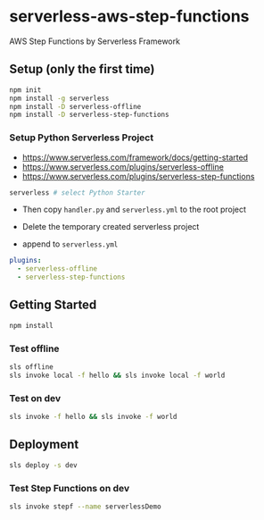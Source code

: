 # serverless-aws-step-functions

AWS Step Functions by Serverless Framework

## Setup (only the first time)

```bash
npm init
npm install -g serverless
npm install -D serverless-offline
npm install -D serverless-step-functions
```

### Setup Python Serverless Project

- https://www.serverless.com/framework/docs/getting-started
- https://www.serverless.com/plugins/serverless-offline
- https://www.serverless.com/plugins/serverless-step-functions

```bash
serverless # select Python Starter
```

- Then copy `handler.py` and `serverless.yml` to the root project
- Delete the temporary created serverless project

- append to `serverless.yml`

```yml
plugins:
  - serverless-offline
  - serverless-step-functions
```

## Getting Started

```bash
npm install
```

### Test offline

```bash
sls offline
sls invoke local -f hello && sls invoke local -f world
```

### Test on dev

```bash
sls invoke -f hello && sls invoke -f world
```

## Deployment

```bash
sls deploy -s dev
```

### Test Step Functions on dev

```bash
sls invoke stepf --name serverlessDemo
```
